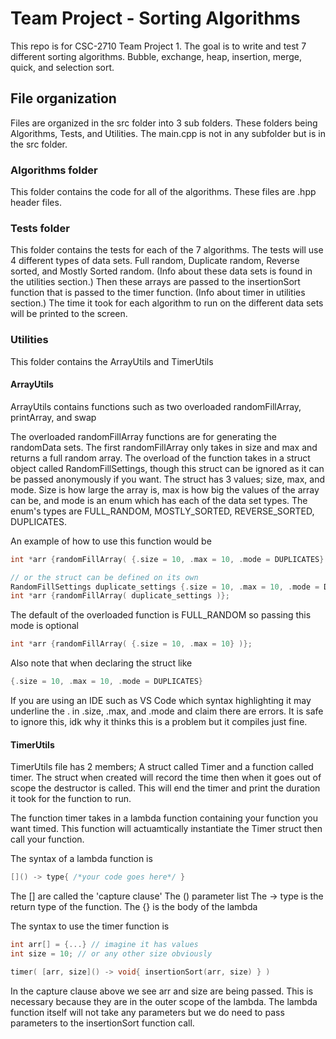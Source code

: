 # Team Project - Sorting Algorithms

This repo is for CSC-2710 Team Project 1.
The goal is to write and test 7 different sorting algorithms. Bubble, exchange, heap, insertion, merge, quick, and selection sort.


## File organization

Files are organized in the src folder into 3 sub folders. These folders being Algorithms, Tests, and Utilities. 
The main.cpp is not in any subfolder but is in the src folder.

### Algorithms folder

This folder contains the code for all of the algorithms. These files are .hpp header files.

### Tests folder

This folder contains the tests for each of the 7 algorithms. The tests will use 4 different types of data sets.
Full random, Duplicate random, Reverse sorted, and Mostly Sorted random. (Info about these data sets is found in the utilities section.)
Then these arrays are passed to the insertionSort function that is passed to the timer function. (Info about timer in utilities section.)
The time it took for each algorithm to run on the different data sets will be printed to the screen.

### Utilities

This folder contains the ArrayUtils and TimerUtils

#### ArrayUtils

ArrayUtils contains functions such as two overloaded randomFillArray, printArray, and swap

The overloaded randomFillArray functions are for generating the randomData sets.
The first randomFillArray only takes in size and max and returns a full random array.
The overload of the function takes in a struct object called RandomFillSettings, though this struct can be ignored as it can be passed anonymously if you want.
The struct has 3 values; size, max, and mode.
Size is how large the array is, max is how big the values of the array can be, and mode is an enum which has each of the data set types.
The enum's types are FULL_RANDOM, MOSTLY_SORTED, REVERSE_SORTED, DUPLICATES.

An example of how to use this function would be
```cpp
int *arr {randomFillArray( {.size = 10, .max = 10, .mode = DUPLICATES} )};

// or the struct can be defined on its own
RandomFillSettings duplicate_settings {.size = 10, .max = 10, .mode = DUPLICATES};
int *arr {randomFillArray( duplicate_settings )};

```

The default of the overloaded function is FULL_RANDOM so passing this mode is optional
```cpp
int *arr {randomFillArray( {.size = 10, .max = 10} )};
```

Also note that when declaring the struct like
```cpp
{.size = 10, .max = 10, .mode = DUPLICATES}
```
If you are using an IDE such as VS Code which syntax highlighting it may underline the . in .size, .max, and .mode and claim there are errors.
It is safe to ignore this, idk why it thinks this is a problem but it compiles just fine.

#### TimerUtils

TimerUtils file has 2 members; A struct called Timer and a function called timer.
The struct when created will record the time then when it goes out of scope the destructor is called. 
This will end the timer and print the duration it took for the function to run.

The function timer takes in a lambda function containing your function you want timed. 
This function will actuamtically instantiate the Timer struct then call your function.

The syntax of a lambda function is
```cpp
[]() -> type{ /*your code goes here*/ }
```

The [] are called the 'capture clause'
The () parameter list
The -> type is the return type of the function.
The {} is the body of the lambda

The syntax to use the timer function is
```cpp 
int arr[] = {...} // imagine it has values
int size = 10; // or any other size obviously

timer( [arr, size]() -> void{ insertionSort(arr, size) } )
```

In the capture clause above we see arr and size are being passed. This is necessary because they are in the outer scope of the lambda.
The lambda function itself will not take any parameters but we do need to pass parameters to the insertionSort function call.